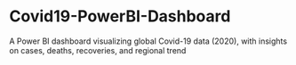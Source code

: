 # Covid19-PowerBI-Dashboard
A Power BI dashboard visualizing global Covid-19 data (2020), with insights on cases, deaths, recoveries, and regional trend
